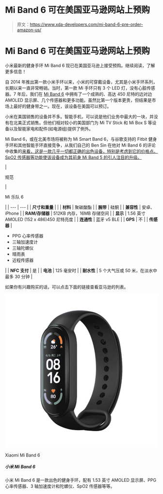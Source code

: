 # Mi Band 6 可在美国亚马逊网站上预购

> 原文：<https://www.xda-developers.com/mi-band-6-pre-order-amazon-us/>

# Mi Band 6 可在美国亚马逊网站上预购

小米最新的健身手环 Mi Band 6 现已在美国亚马逊上接受预购。继续阅读，了解更多信息！

自 2014 年推出第一款小米手环以来，小米的可穿戴设备，尤其是小米手环系列，长期以来一直非常畅销。当时，第一款 Mi 手环只有 3 个 LED 灯，没有心脏传感器。7 年后，我们在 [Mi Band 6](https://www.xda-developers.com/xiaomi-mi-band-6/) 中拥有了一个成熟的、高达 450 尼特的边对边 AMOLED 显示屏、几个传感器和更多功能。虽然比第一个版本更贵，但结果是市场上最好的健身带之一。现在，该设备在美国可以预订。

小米在美国销售的设备并不多。智能手机，可以说是他们业务中最大的一块，并没有在北美正式销售。但他们相对较小的美国部门为 Mi TV Stick 和 Mi Box S 等设备以及智能家电和配件(如电源组)提供了例外。

Mi Band 6，或在北美市场将被称为 Mi Smart Band 6，与谷歌支持的 Fitbit 健身手环和其他智能手环直接竞争，从我们自己的 Ben Sin 在他对 Mi Band 6 的评论中收集的[来看，这是一款几乎一切都正确的出色设备，特别是考虑到它的价格点。SpO2 传感器等功能使该设备成为其前身 Mi Band 5 的引人注目的升级。](https://www.xda-developers.com/xiaomi-mi-band-6-review/)

| 

规范

 | 

Mi 乐队 6

 |
| --- | --- |
| **尺寸和重量** |  |
| **材料** | 聚碳酸酯 |
| **腕带** | 硅酮 |
| **兼容性** | 安卓、iPhone |
| **RAM/存储器** | 512KB 内存，16MB 存储空间 |
| **显示** | 1.56 英寸 AMOLED (152 x 486)450 尼特亮度 |
| **连通性** | 蓝牙 v5 BLE |
| **GPS** | 不 |
| **传感器** | 

*   PPG 心率传感器
*   三轴加速度计
*   三轴陀螺仪
*   晴雨表
*   近程传感器

 |
| **NFC 支付** | 是 |
| **电池** | 125 毫安时 |
| **耐水性** | 5 个大气压或 50 米，在淡水中最多 30 分钟 |

如果你有兴趣购买的话，可以点击下面的链接查看亚马逊的列表。

 <picture>![The Xiaomi Mi Band 6 is an excellent fitness band sporting a 1.53-inch AMOLED display, a PPG heartrate sensor, 3-axis accelerometer and gyroscope, an SpO2 sensor, and much more.](img/9dbce47c016ed2ed7e6b6cc27b0ba5bc.png)</picture> 

Xiaomi Mi Band 6

##### 小米 Mi Band 6

小米 Mi Band 6 是一款出色的健身手环，配有 1.53 英寸 AMOLED 显示屏、PPG 心率传感器、3 轴加速度计和陀螺仪、SpO2 传感器等等。